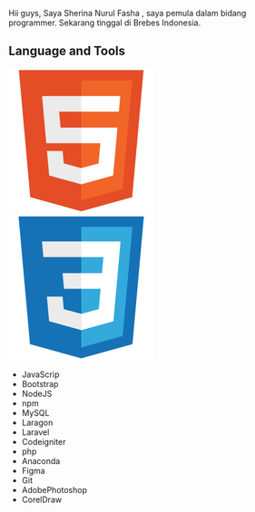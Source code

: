 Hii guys, Saya Sherina Nurul Fasha 
, saya pemula dalam bidang programmer. Sekarang tinggal di Brebes Indonesia.

## Language and Tools
![HTML](https://github.com/devicons/devicon/blob/master/icons/html5/html5-original.svg)
![CSS](https://github.com/devicons/devicon/blob/master/icons/css3/css3-original.svg)
- JavaScrip
- Bootstrap
- NodeJS
- npm
- MySQL
- Laragon
- Laravel
- Codeigniter
- php
- Anaconda
- Figma
- Git
- AdobePhotoshop
- CorelDraw
